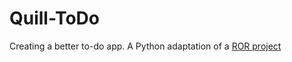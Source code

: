 # Quill-ToDo

Creating a better to-do app. A Python adaptation of a [ROR project](https://github.com/lilyosah/COSC415-ToDo)
